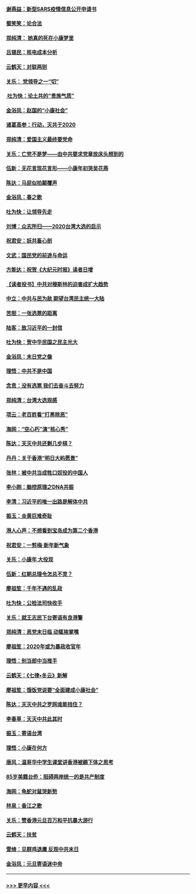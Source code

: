 #### [谢燕益：新型SARS疫情信息公开申请书](../pages/nsc993/n11808840.md?t=01221301) 
#### [蜀笑笑：论合法](../pages/nsc993/n11808064.md?t=01221301) 
#### [郑纯清： 她真的死在小康梦里](../pages/nsc993/n11806623.md?t=01221301) 
#### [吕锡民：核电成本分析](../pages/nsc993/n11806284.md?t=01221301) 
#### [云鹤天：对联两则](../pages/nsc993/n11805957.md?t=01221301) 
#### [关乐： 党领导之一“切”](../pages/nsc993/n11804505.md?t=01221301) 
#### [ 吐为快：论土共的“贵族气质”](../pages/nsc993/n11804490.md?t=01221301) 
#### [金浴凤：赵国的“小康社会”](../pages/nsc993/n11804452.md?t=01221301) 
#### [诸葛高参：行动，灭共于2020](../pages/nsc993/n11804120.md?t=01221301) 
#### [郑纯清：爱国主义最终要党命](../pages/nsc993/n11802197.md?t=01221301) 
#### [关乐：亡党不是梦——由中共要求党章放床头想到的](../pages/nsc993/n11802156.md?t=01221301) 
#### [伍新：无花言现花言形——小康年初哭吴花燕](../pages/nsc993/n11800044.md?t=01221301) 
#### [陈达：马屁似拍颠覆声](../pages/nsc993/n11800010.md?t=01221301) 
#### [金浴凤：春之歌](../pages/nsc993/n11797687.md?t=01221301) 
#### [吐为快：让领导先走](../pages/nsc993/n11797512.md?t=01221301) 
#### [刘博：众志所归——2020台湾大选的启示](../pages/nsc993/n11796878.md?t=01221301) 
#### [祝君安：妖共畜心剖](../pages/nsc993/n11794273.md?t=01221301) 
#### [文武：国民党的前途与命运](../pages/nsc993/n11794198.md?t=01221301) 
#### [方能达：祝贺《大纪元时报》读者日增](../pages/nsc993/n11793807.md?t=01221301) 
#### [【读者投书】中共对穆斯林的迫害成扩大趋势](../pages/nsc993/n11791371.md?t=01221301) 
#### [中立：中共与民为敌 期望台湾民主统一大陆](../pages/nsc993/n11790392.md?t=01221301) 
#### [苦胆：一张选票的距离](../pages/nsc993/n11788914.md?t=01221301) 
#### [陆客：致习近平的一封信](../pages/nsc993/n11788867.md?t=01221301) 
#### [吐为快：贺中华民国之民主光大](../pages/nsc993/n11788618.md?t=01221301) 
#### [金浴凤：末日党之像](../pages/nsc993/n11787475.md?t=01221301) 
#### [理悟：中共不是中国](../pages/nsc993/n11787463.md?t=01221301) 
#### [念贲：没有选票  我们去奋斗去努力](../pages/nsc993/n11787398.md?t=01221301) 
#### [郑纯清：台湾大选观感](../pages/nsc993/n11786210.md?t=01221301) 
#### [项云：老百姓看“打黑除恶”](../pages/nsc993/n11785398.md?t=01221301) 
#### [海网：“空心朽”演“核心秀”](../pages/nsc993/n11783874.md?t=01221301) 
#### [陈达：天灭中共还剩几步棋？](../pages/nsc993/n11783719.md?t=01221301) 
#### [丹丹：关于香港“明日大屿愿景”](../pages/nsc993/n11783273.md?t=01221301) 
#### [张林：被中共当成牲口奴役的中国人](../pages/nsc993/n11782397.md?t=01221301) 
#### [李小刚：脑控原理之DNA共振](../pages/nsc993/n11780962.md?t=01221301) 
#### [李清：习近平的唯一出路是解体中共](../pages/nsc993/n11780866.md?t=01221301) 
#### [振玉：炎黄巨难奇耻](../pages/nsc993/n11779632.md?t=01221301) 
#### [港人心声：不想看到宝岛成为第二个香港](../pages/nsc993/n11778817.md?t=01221301) 
#### [祝君安：一剪梅‧新年新气象](../pages/nsc993/n11776340.md?t=01221301) 
#### [关乐：小康年 大役现](../pages/nsc993/n11774213.md?t=01221301) 
#### [伍新：红朝总理令怎总不灵？](../pages/nsc993/n11770813.md?t=01221301) 
#### [廖祖笙：千年不遇的乱政](../pages/nsc993/n11770373.md?t=01221301) 
#### [吐为快：公检法司快收手](../pages/nsc993/n11770359.md?t=01221301) 
#### [关乐：就王志民下台寄语有良港警](../pages/nsc993/n11769903.md?t=01221301) 
#### [郑纯清：恶党末日临 动辄挨掌嘴](../pages/nsc993/n11769356.md?t=01221301) 
#### [廖祖笙：2020年或为暴政收官年](../pages/nsc993/n11768216.md?t=01221301) 
#### [理悟：别当郎中当推手](../pages/nsc993/n11768243.md?t=01221301) 
#### [云鹤天：《七律▪冬云》新解](../pages/nsc993/n11768204.md?t=01221301) 
#### [廖祖笙：饿饭党说要“全面建成小康社会”](../pages/nsc993/n11767482.md?t=01221301) 
#### [陈达：天灭中共之罗网谁能挡住？](../pages/nsc993/n11767465.md?t=01221301) 
#### [李春草：天灭中共此其时](../pages/nsc993/n11767452.md?t=01221301) 
#### [振玉：寄语台湾](../pages/nsc993/n11767432.md?t=01221301) 
#### [理悟：小康在何方](../pages/nsc993/n11767394.md?t=01221301) 
#### [唐风：温哥华中学生课堂讲香港被踢下体之思考](../pages/nsc993/n11766848.md?t=01221301) 
#### [85岁美籍台侨：阻碍两岸统一的是共产制度](../pages/nsc993/n11765043.md?t=01221301) 
#### [海网：龟蛇对鼠哭新愁](../pages/nsc993/n11764895.md?t=01221301) 
#### [林泉：香江之歌](../pages/nsc993/n11764415.md?t=01221301) 
#### [关乐：赞香港元旦百万和平抗暴大游行](../pages/nsc993/n11764382.md?t=01221301) 
#### [云鹤天：扶贫](../pages/nsc993/n11764245.md?t=01221301) 
#### [雪绮：见群鸡退鹰  反观中共末日](../pages/nsc993/n11762112.md?t=01221301) 
#### [金浴凤：元旦寄语迷中帝](../pages/nsc993/n11761788.md?t=01221301) 

----
#### [ >>> 更早内容 <<< ](../indexes/nsc993-earlier.md)
